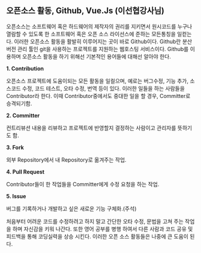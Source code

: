  ## **오픈소스 활동, Github, Vue.Js (이선협강사님)**

 오픈소스는 소프트웨어 혹은 하드웨어의 제작자의 권리를 지키면서 원시코드를 누구나 열람할 수 있도록 한 소프트웨어 혹은 오픈 소스 라이선스에 
준하는 모든통칭을 일컫는다. 이러한 오픈소스 활동을 활발히 이루어지는 곳이 바로 Github이다. 
 Github란 분산 버전 관리 툴인 git을 사용하는 프로젝트를 지원하는 웹호스팅 서비스이다. Github를 이용하며 오픈소스 활동을 하기 위해선 기본적인 
용어들에 대해선 알아야 한다.

**1. Contribution**

 오픈소스 프로젝트에 도움이되는 모든 활동을 일컬으며, 예로는 버그수정, 기능 추가, 소스코드 수정, 코드 테스트, 오타 수정, 번역 등이 있다. 
이러한 일들을 하는 사람들을 Contributor라 한다. 이때 Contributor중에서도 중대한 일을 할 경우, Committer로 승격되기함.

**2. Committer**

 컨트리뷰션 내용을 리뷰하고 프로젝트에 반영할지 결정하는 사람이고 관리자를 뜻하기도 함.

**3. Fork**

 외부 Repository에서 내 Repository로 옮겨주는 작업.

**4. Pull Request**

 Contributor들이 한 작업들을 Committer에게 수정 요청을 하는 작업.

**5. Issue**

 버그를 기록하거나 개발하고 싶은 새로운 기능 구체화.(주석)

 처음부터 어려운 코드를 수정하려고 하지 말고 간단한 오타 수정, 문법을 고쳐 주는 작업을 하며 자신감을 키워 나간다. 또한 영어 공부를 병행 하여서 
다른 사람과 코드 공유 및 피드백을 통해 코딩실력을 상승 시킨다. 이러한 오픈 소스 활동들은 나중에 큰 도움이 된다.
